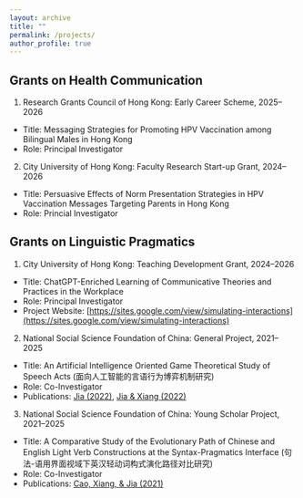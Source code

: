 ```yaml
---
layout: archive
title: ""
permalink: /projects/
author_profile: true
---
```


Grants on Health Communication
-----
1. Research Grants Council of Hong Kong: Early Career Scheme, 2025–2026
  * Title: Messaging Strategies for Promoting HPV Vaccination among Bilingual Males in Hong Kong
  * Role: Principal Investigator
    
2. City University of Hong Kong: Faculty Research Start-up Grant, 2024–2026
  * Title: Persuasive Effects of Norm Presentation Strategies in HPV Vaccination Messages Targeting Parents in Hong Kong
  * Role: Princial Investigator


Grants on Linguistic Pragmatics
-----
1. City University of Hong Kong: Teaching Development Grant, 2024–2026
  * Title: ChatGPT-Enriched Learning of Communicative Theories and Practices in the Workplace
  * Role: Principal Investigator
  * Project Website: [https://sites.google.com/view/simulating-interactions](https://sites.google.com/view/simulating-interactions)
    
2. National Social Science Foundation of China: General Project, 2021–2025
  * Title: An Artificial Intelligence Oriented Game Theoretical Study of Speech Acts (面向人工智能的言语行为博弈机制研究)
  * Role: Co-Investigator
  * Publications: [Jia (2022)](https://jamesmianjia.github.io/files/Jia_2022_JoP.pdf), [Jia & Xiang (2022)](https://jamesmianjia.github.io/files/Jia_Xiang_2022_FLC.pdf)

3. National Social Science Foundation of China: Young Scholar Project, 2021–2025
  * Title: A Comparative Study of the Evolutionary Path of Chinese and English Light Verb Constructions at the Syntax-Pragmatics Interface (句法-语用界面视域下英汉轻动词构式演化路径对比研究)
  * Role: Co-Investigator
  * Publications: [Cao, Xiang, & Jia (2021)](https://jamesmianjia.github.io/files/Cao_Xiang_Jia_2021_FLLTP.pdf)


